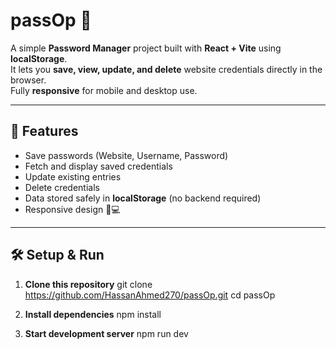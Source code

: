 # passOp 🔑

A simple **Password Manager** project built with **React + Vite** using **localStorage**.  
It lets you **save, view, update, and delete** website credentials directly in the browser.  
Fully **responsive** for mobile and desktop use.

---

## 🚀 Features
- Save passwords (Website, Username, Password)
- Fetch and display saved credentials
- Update existing entries
- Delete credentials
- Data stored safely in **localStorage** (no backend required)
- Responsive design 📱💻

---

## 🛠️ Setup & Run

1. **Clone this repository**
   git clone https://github.com/HassanAhmed270/passOp.git
   cd passOp

2. **Install dependencies**
npm install

3. **Start development server**
npm run dev